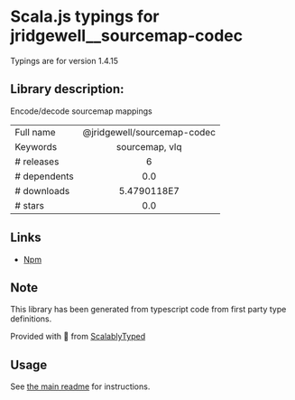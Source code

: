 
# Scala.js typings for jridgewell__sourcemap-codec

Typings are for version 1.4.15

## Library description:
Encode/decode sourcemap mappings

|                    |                 |
| ------------------ | :-------------: |
| Full name          | @jridgewell/sourcemap-codec |
| Keywords           | sourcemap, vlq |
| # releases         | 6 |
| # dependents       | 0.0 |
| # downloads        | 5.4790118E7 |
| # stars            | 0.0 |

## Links
- [Npm](https://www.npmjs.com/package/%40jridgewell%2Fsourcemap-codec)
    


## Note
This library has been generated from typescript code from first party type definitions.

Provided with :purple_heart: from [ScalablyTyped](https://github.com/oyvindberg/ScalablyTyped)

## Usage
See [the main readme](../../readme.md) for instructions.


